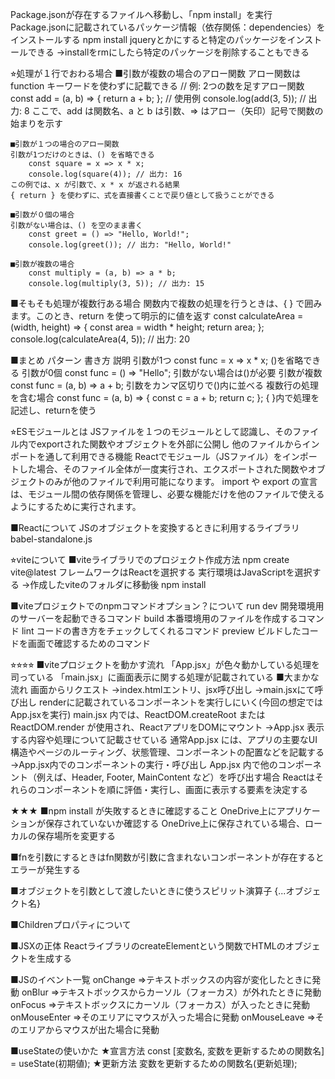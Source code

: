 
Package.jsonが存在するファイルへ移動し、「npm install」を実行
	Package.jsonに記載されているパッケージ情報（依存関係：dependencies）をインストールする
	npm install jqueryとかにすると特定のパッケージをインストールできる
		→installをrmにしたら特定のパッケージを削除することもできる

⭐︎処理が１行でおわる場合
	■引数が複数の場合のアロー関数
	アロー関数は function キーワードを使わずに記載できる
		// 例: 2つの数を足すアロー関数
		const add = (a, b) => {
			return a + b; 
		}; 
		// 使用例 
		console.log(add(3, 5)); // 出力: 8
	ここで、add は関数名、a と b は引数、=> はアロー（矢印）記号で関数の始まりを示す

	■引数が１つの場合のアロー関数
	引数が1つだけのときは、() を省略できる
		const square = x => x * x; 
		console.log(square(4)); // 出力: 16
	この例では、x が引数で、x * x が返される結果
	{ return } を使わずに、式を直接書くことで戻り値として扱うことができる

	■引数が０個の場合
	引数がない場合は、() を空のまま書く
		const greet = () => "Hello, World!"; 
		console.log(greet()); // 出力: "Hello, World!"

	■引数が複数の場合
		const multiply = (a, b) => a * b; 
		console.log(multiply(3, 5)); // 出力: 15

■そもそも処理が複数行ある場合
関数内で複数の処理を行うときは、{ } で囲みます。このとき、return を使って明示的に値を返す
	const calculateArea = (width, height) => { 
		const area = width * height; 
		return area; 
		}; 
	console.log(calculateArea(4, 5)); // 出力: 20

■まとめ
パターン	書き方	説明
引数が1つ	const func = x => x * x;	()を省略できる
引数が0個	const func = () => "Hello";	引数がない場合は()が必要
引数が複数	const func = (a, b) => a + b;	引数をカンマ区切りで()内に並べる
複数行の処理を含む場合	const func = (a, b) => { const c = a + b; return c; };	{ }内で処理を記述し、returnを使う

⭐︎ESモジュールとは
JSファイルを１つのモジュールとして認識し、そのファイル内でexportされた関数やオブジェクトを外部に公開し
他のファイルからインポートを通して利用できる機能
Reactでモジュール（JSファイル）をインポートした場合、そのファイル全体が一度実行され、エクスポートされた関数やオブジェクトのみが他のファイルで利用可能になります。 import や export の宣言は、モジュール間の依存関係を管理し、必要な機能だけを他のファイルで使えるようにするために実行されます。


■Reactについて
JSのオブジェクトを変換するときに利用するライブラリ
	babel-standalone.js

⭐︎viteについて
■viteライブラリでのプロジェクト作成方法
	npm create vite@latest
		フレームワークはReactを選択する
		実行環境はJavaScriptを選択する
	→作成したviteのフォルダに移動後
		npm install

■viteプロジェクトでのnpmコマンドオプション？について
	run dev
		開発環境用のサーバーを起動できるコマンド
	build
		本番環境用のファイルを作成するコマンド
	lint
		コードの書き方をチェックしてくれるコマンド
	preview
		ビルドしたコードを画面で確認するためのコマンド

⭐︎⭐︎⭐︎⭐︎
■viteプロジェクトを動かす流れ
	「App.jsx」が色々動かしている処理を司っている
	「main.jsx」に画面表示に関する処理が記載されている
	■大まかな流れ
		画面からリクエスト
		→index.htmlエントリ、jsx呼び出し
		→main.jsxにて呼び出し
			renderに記載されているコンポーネントを実行しにいく(今回の想定ではApp.jsxを実行)
				main.jsx 内では、ReactDOM.createRoot または ReactDOM.render が使用され、ReactアプリをDOMにマウント
		→App.jsx
			表示する内容や処理について記載させている
				通常App.jsx には、アプリの主要なUI構造やページのルーティング、状態管理、コンポーネントの配置などを記載する
		→App.jsx内でのコンポーネントの実行・呼び出し
			App.jsx 内で他のコンポーネント（例えば、Header, Footer, MainContent など）を呼び出す場合
			Reactはそれらのコンポーネントを順に評価・実行し、画面に表示する要素を決定する

★★★
■npm install が失敗するときに確認すること
	OneDrive上にアプリケーションが保存されていないか確認する
	OneDrive上に保存されている場合、ローカルの保存場所を変更する

■fnを引数にするときはfn関数が引数に含まれないコンポーネントが存在するとエラーが発生する

■オブジェクトを引数として渡したいときに使うスピリット演算子
	{...オブジェクト名}

■Childrenプロパティについて

■JSXの正体
	ReactライブラリのcreateElementという関数でHTMLのオブジェクトを生成する

■JSのイベント一覧
	onChange
		⇒テキストボックスの内容が変化したときに発動
	onBlur
		⇒テキストボックスからカーソル（フォーカス）が外れたときに発動
	onFocus
		⇒テキストボックスにカーソル（フォーカス）が入ったときに発動
	onMouseEnter
		⇒そのエリアにマウスが入った場合に発動
	onMouseLeave
		⇒そのエリアからマウスが出た場合に発動

■useStateの使いかた
	★宣言方法
		const [変数名, 変数を更新するための関数名] = useState(初期値);
	★更新方法
		変数を更新するための関数名(更新処理);

